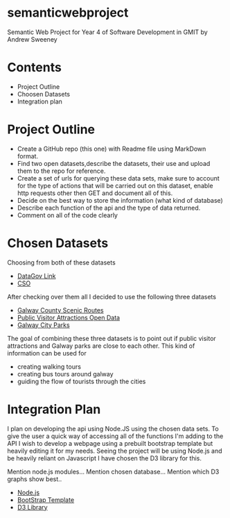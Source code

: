 # semanticwebproject

Semantic Web Project for Year 4 of Software Development in GMIT by Andrew Sweeney

# Contents

* Project Outline
* Choosen Datasets
* Integration plan

# Project Outline

* Create a GitHub repo (this one) with Readme file using MarkDown format. 
* Find two open datasets,describe the datasets, their use and upload them to the repo for reference.
* Create a set of urls for querying these data sets, make sure to account for the type of actions that will be carried out on this dataset, enable http requests other then GET and document all of this.
* Decide on the best way to store the information (what kind of database)
* Describe each function of the api and the type of data returned.
* Comment on all of the code clearly

# Chosen Datasets

Choosing from both of these datasets 

* [DataGov Link](https://data.gov.ie/data)
* [CSO](http://www.cso.ie/)

After checking over them all I decided to use the following three datasets

* [Galway County Scenic Routes](https://data.gov.ie/dataset/galway-county-scenic-routesf5940)
* [Public Visitor Attractions Open Data](https://data.gov.ie/dataset/galway-city-public-visitor-attractions)
* [Galway City Parks](http://opendata.galwaycity.opendata.arcgis.com/datasets/683ff500430447c985f4775a6b5dd112_0)

The goal of combining these three datasets is to point out if public visitor attractions and Galway parks are close to each other. This kind of information can be used for

* creating walking tours
* creating bus tours around galway
* guiding the flow of tourists through the cities

# Integration Plan

I plan on developing the api using Node.JS using the chosen data sets. To give the user a quick way of accessing all of the functions I'm adding to the API I wish to develop a webpage using a prebuilt bootstrap template but heavily editing it for my needs. Seeing the project will be using Node.js and be heavily reliant on Javascript I have chosen the D3 library for this.

Mention node.js modules...
Mention chosen database...
Mention which D3 graphs show best..

* [Node.js](https://nodejs.org/en/)
* [BootStrap Template](http://startbootstrap.com/template-overviews/sb-admin/)
* [D3 Library](http://d3js.org/)




